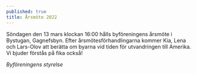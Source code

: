 ```yaml
---
published: true
title: Årsmöte 2022
---
```


Söndagen den 13 mars klockan 16:00 hålls byföreningens årsmöte i Bystugan, Gagnefsbyn. Efter årsmötesförhandlingarna kommer Kia, Lena och Lars-Olov att berätta om byarna vid tiden för utvandringen till Amerika. Vi bjuder förstås på fika också!

*Byföreningens styrelse*
